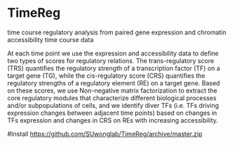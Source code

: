 # TimeReg
time course regulatory analysis from paired gene expression and chromatin accessibility time course data 

At each time point we use the expression and accessibility data to define two types of scores for regulatory relations. 
The trans-regulatory score (TRS) quantifies the regulatory strength of a transcription factor (TF) on a target gene (TG), 
while the cis-regulatory score (CRS) quantifies the regulatory strengths of a regulatory element (RE) on a target gene. 
Based on these scores, we use Non-negative matrix factorization to extract the core regulatory modules that characterize different 
biological processes and/or subpopulations of cells, and we identify diver TFs (i.e. TFs driving expression changes between adjacent
time points) based on changes in TFs expression and changes in CRS on REs with increasing accessibility.

#Install
https://github.com/SUwonglab/TimeReg/archive/master.zip
